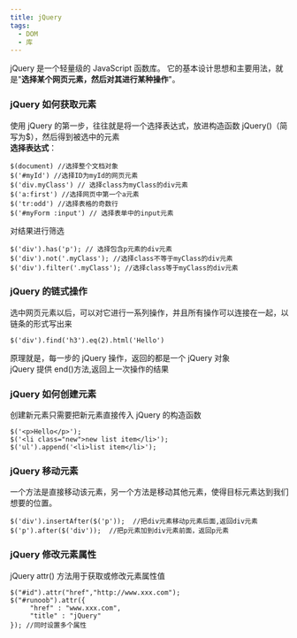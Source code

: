 ```yaml
---
title: jQuery
tags:
  - DOM
  - 库
---
```


jQuery 是一个轻量级的 JavaScript 函数库。
它的基本设计思想和主要用法，就是"**选择某个网页元素，然后对其进行某种操作**"。
<br>

### jQuery 如何获取元素

使用 jQuery 的第一步，往往就是将一个选择表达式，放进构造函数 jQuery()（简写为$），然后得到被选中的元素
<br>
**选择表达式**：

```
$(document) //选择整个文档对象
$('#myId') //选择ID为myId的网页元素
$('div.myClass') // 选择class为myClass的div元素
$('a:first') //选择网页中第一个a元素
$('tr:odd') //选择表格的奇数行
$('#myForm :input') // 选择表单中的input元素
```

对结果进行筛选

```
$('div').has('p'); // 选择包含p元素的div元素
$('div').not('.myClass'); //选择class不等于myClass的div元素
$('div').filter('.myClass'); //选择class等于myClass的div元素
```

### jQuery 的链式操作

选中网页元素以后，可以对它进行一系列操作，并且所有操作可以连接在一起，以链条的形式写出来

```
$('div').find('h3').eq(2).html('Hello')
```

原理就是，每一步的 jQuery 操作，返回的都是一个 jQuery 对象
<br>
jQuery 提供 end()方法,返回上一次操作的结果

### jQuery 如何创建元素

创建新元素只需要把新元素直接传入 jQuery 的构造函数

```
$('<p>Hello</p>');
$('<li class="new">new list item</li>');
$('ul').append('<li>list item</li>');
```

### jQuery 移动元素

一个方法是直接移动该元素，另一个方法是移动其他元素，使得目标元素达到我们想要的位置。

```
$('div').insertAfter($('p'));  //把div元素移动p元素后面,返回div元素
$('p').after($('div'));  //把p元素加到div元素前面，返回p元素
```

### jQuery 修改元素属性

jQuery attr() 方法用于获取或修改元素属性值

```
$("#id").attr("href","http://www.xxx.com");
$("#runoob").attr({
     "href" : "www.xxx.com",
     "title" : "jQuery"
}); //同时设置多个属性
```
